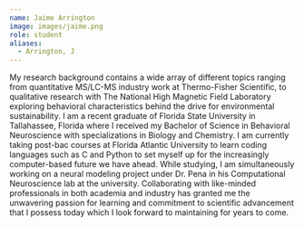 ```yaml
---
name: Jaime Arrington
image: images/jaime.png
role: student
aliases:
  - Arrington, J
---
```


My research background contains a wide array of different topics ranging from quantitative MS/LC-MS industry work at Thermo-Fisher Scientific, to qualitative research with The National High Magnetic Field Laboratory exploring behavioral characteristics behind the drive for environmental sustainability. I am a recent graduate of Florida State University in Tallahassee, Florida where I received my Bachelor of Science in Behavioral Neuroscience with specializations in Biology and Chemistry. I am currently taking post-bac courses at Florida Atlantic University to learn coding languages such as C and Python to set myself up for the increasingly computer-based future we have ahead. While studying, I am simultaneously working on a neural modeling project under Dr. Pena in his Computational Neuroscience lab at the university. Collaborating with like-minded professionals in both academia and industry has granted me the unwavering passion for learning and commitment to scientific advancement that I possess today which I look forward to maintaining for years to come.
